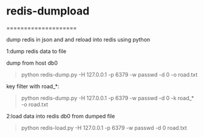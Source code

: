 # redis-dumpload
====================

dump redis in json and and reload into redis using python

1:dump redis data to file

dump from host db0

>  python redis-dump.py -H 127.0.0.1 -p 6379 -w passwd -d 0 -o road.txt

key filter with road_*:

>  python redis-dump.py -H 127.0.0.1 -p 6379 -w passwd -d 0 -k road_* -o road.txt



2:load data into redis db0 from dumped file

> python redis-load.py -H 127.0.0.1 -p 6379 -w passwd -d 0 road.txt
